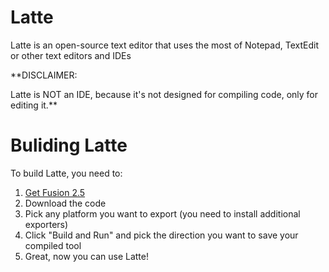 # Latte
Latte is an open-source text editor that uses the most of Notepad, TextEdit or other text editors and IDEs

**DISCLAIMER:

Latte is NOT an IDE, because it's not designed for compiling code, only for editing it.**

# Buliding Latte
To build Latte, you need to:

1. [Get Fusion 2.5](https://store.steampowered.com/app/248170/Clickteam_Fusion_25/)
2. Download the code
3. Pick any platform you want to export (you need to install additional exporters)
4. Click "Build and Run" and pick the direction you want to save your compiled tool
5. Great, now you can use Latte!
